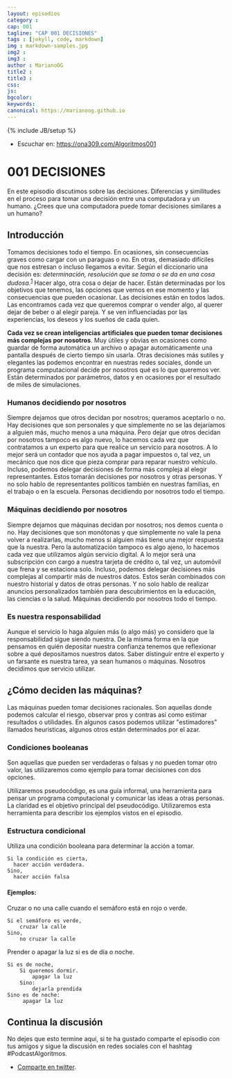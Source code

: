 ```yaml
---
layout: episodios
category : 
cap: 001
tagline: "CAP 001 DECISIONES"
tags : [jekyll, code, markdown]
img : markdown-samples.jpg
img2 : 
img3 : 
author : MarianoOG
title2 : 
title3 : 
css: 
js: 
bgcolor: 
keywords: 
canonical: https://marianoog.github.io
---
```

{% include JB/setup %}
* Escuchar en: https://ona309.com/Algoritmos001
<!--more-->

# 001 DECISIONES

En este episodio discutimos sobre las decisiones. Diferencias y similitudes en el proceso para tomar una decisión entre una computadora y un humano. ¿Crees que una computadora puede tomar decisiones similares a un humano?

## Introducción

Tomamos decisiones todo el tiempo. En ocasiones, sin consecuencias graves como cargar con un paraguas o no. En otras, demasiado difíciles que nos estresan o incluso llegamos a evitar. Según el diccionario una decisión es: *determinación, resolución que se toma o se da en una cosa dudosa*.<sup>[1](https://dle.rae.es/?id=BxP6lay)</sup> Hacer algo, otra cosa o dejar de hacer. Están determinadas por los objetivos que tenemos, las opciones que vemos en ese momento y las consecuencias que pueden ocasionar. Las decisiones están en todos lados. Las encontramos cada vez que queremos comprar o vender algo, al querer dejar de beber o al elegir pareja. Y se ven influenciadas por las experiencias, los deseos y los sueños de cada quien.

**Cada vez se crean inteligencias artificiales que pueden tomar decisiones más complejas por nosotros**. Muy útiles y obvias en ocasiones como guardar de forma automática un archivo o apagar automáticamente una pantalla después de cierto tiempo sin usarla. Otras decisiones más sutiles y elegantes las podemos encontrar en nuestras redes sociales, donde un programa computacional decide por nosotros qué es lo que queremos ver. Están determinados por parámetros, datos y en ocasiones por el resultado de miles de simulaciones.

### Humanos decidiendo por nosotros

Siempre dejamos que otros decidan por nosotros; queramos aceptarlo o no. Hay decisiones que son personales y que simplemente no se las dejaríamos a alguien más, mucho menos a una máquina. Pero dejar que otros decidan por nosotros tampoco es algo nuevo, lo hacemos cada vez que contratamos a un experto para que realice un servicio para nosotros. A lo mejor será un contador que nos ayuda a pagar impuestos o, tal vez, un mecánico que nos dice que pieza comprar para reparar nuestro vehículo. Incluso, podemos delegar decisiones de forma más compleja al elegir representantes. Estos tomarán decisiones por nosotros y otras personas. Y no solo hablo de representantes políticos también en nuestras familias, en el trabajo o en la escuela. Personas decidiendo por nosotros todo el tiempo.

### Máquinas decidiendo por nosotros

Siempre dejamos que máquinas decidan por nosotros; nos demos cuenta o no. Hay decisiones que son monótonas y que simplemente no vale la pena volver a realizarlas, mucho menos si alguien más tiene una mejor respuesta que la nuestra. Pero la automatización tampoco es algo ajeno, lo hacemos cada vez que utilizamos algún servicio digital. A lo mejor será una subscripción con cargo a nuestra tarjeta de crédito o, tal vez, un automóvil que frena y se estaciona solo. Incluso, podemos delegar decisiones más complejas al compartir más de nuestros datos. Estos serán combinados con nuestro historial y datos de otras personas. Y no solo hablo de realizar anuncios personalizados también para descubrimientos en la educación, las ciencias o la salud. Máquinas decidiendo por nosotros todo el tiempo.

### Es nuestra responsabilidad

Aunque el servicio lo haga alguien más (o algo más) yo considero que la responsabilidad sigue siendo nuestra. De la misma forma en la que pensamos en quién depositar nuestra confianza tenemos que reflexionar sobre a qué depositamos nuestros datos. Saber distinguir entre el experto y un farsante es nuestra tarea, ya sean humanos o máquinas. Nosotros decidimos que servicio utilizar.

## ¿Cómo deciden las máquinas?

Las máquinas pueden tomar decisiones racionales. Son aquellas donde podemos calcular el riesgo, observar pros y contras así como estimar resultados o utilidades. En algunos casos podemos utilizar "estimadores" llamados heurísticas, algunos otros están determinados por el azar.

### Condiciones booleanas

Son aquellas que pueden ser verdaderas o falsas y no pueden tomar otro valor, las utilizaremos como ejemplo para tomar decisiones con dos
opciones.

Utilizaremos pseudocódigo, es una guía informal, una herramienta para pensar un programa computacional y comunicar las ideas a otras personas. La claridad es el objetivo principal del pseudocódigo. Utilizaremos esta herramienta para describir los ejemplos vistos en el episodio.

### Estructura condicional

Utiliza una condición booleana para determinar la acción a tomar.
```
Si la condición es cierta,
  hacer acción verdadera.
Sino,
  hacer acción falsa
```

#### Ejemplos:

Cruzar o no una calle cuando el semáforo está en rojo o verde.
```
Si el semáforo es verde,
    cruzar la calle
Sino,
    no cruzar la calle
```

Prender o apagar la luz si es de día o noche.
```
Si es de noche,
    Si queremos dormir.
        apagar la luz
    Sino:
        dejarla prendida
Sino es de noche:
     apagar la luz
```

## Continua la discusión

No dejes que esto termine aquí, si te ha gustado comparte el episodio con tus amigos y sigue la discusión en redes sociales con el hashtag #PodcastAlgoritmos.

* [Comparte en twitter](https://twitter.com/intent/tweet?url=https%3A%2F%2Fona309.com%2FAlgoritmos001&via=Mariano_OG&text=Escucha%20el%20Podcast%20Algtitmos&hashtags=PodcastAlgotitmos).
